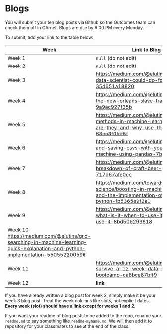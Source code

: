 # Blogs

You will submit your ten blog posts via Github so the Outcomes team can check them off in GArnet. Blogs are due by 6:00 PM every Monday.

To submit, add your link to the table below:

| Week          | Link to Blog 				 	|
| ------------- | ------------------------------|
| Week 1        | `null` (do not edit)			|
| Week 2        | `null` (do not edit)			|
| Week 3        | https://medium.com/@elutins/what-a-data-scientist-could-do-for-vsin-35d651a18820 |
| Week 4        | https://medium.com/@elutins/quantifying-the-new-orleans-slave-trade-9a9ac927f35b |
| Week 5        | https://medium.com/@elutins/ensemble-methods-in-machine-learning-what-are-they-and-why-use-them-68ec3f9fef5f |
| Week 6        | https://medium.com/@elutins/reading-in-and-saving-csvs-with-your-local-machine-using-pandas-7b5965486c27 |
| Week 7        | https://medium.com/@elutins/a-national-breakdown-of-craft-beer-717d67afe0ee |
| Week 8        | https://medium.com/towards-data-science/boosting-in-machine-learning-and-the-implementation-of-xgboost-in-python-fb5365e9f2a0 |
| Week 9        | https://medium.com/@elutins/dbscan-what-is-it-when-to-use-it-how-to-use-it-8bd506293818 |
| Week 10     https://medium.com/@elutins/grid-searching-in-machine-learning-quick-explanation-and-python-implementation-550552200596 |
| Week 11       | https://medium.com/@elutins/how-to-survive-a-12-week-data-science-bootcamp-ca8bce87bff9|
| Week 12       | **link**						|

If you have already written a blog post for week 2, simply make it be your week 3 blog post. Treat the week columns like slots, not explicit dates. **Every week (slot) should have a link except for weeks 1 and 2.**

If you want your readme of blog posts to be added to the repo, rename your `readme.md` to say something like `readme-myname.md`. We will then add it to repository for your classmates to see at the end of the class.
